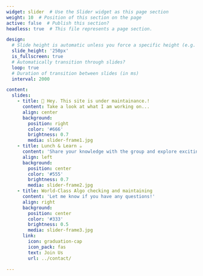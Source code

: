 ```yaml
---
widget: slider  # Use the Slider widget as this page section
weight: 10  # Position of this section on the page
active: false  # Publish this section?
headless: true  # This file represents a page section.

design:
  # Slide height is automatic unless you force a specific height (e.g. '400px')
  slide_height: '250px'
  is_fullscreen: true
  # Automatically transition through slides?
  loop: true
  # Duration of transition between slides (in ms)
  interval: 2000

content:
  slides:
    - title: 👋 Hey. This site is under maintainance.!
      content: Take a look at what I am working on...
      align: center
      background:
        position: right
        color: '#666'
        brightness: 0.7
        media: slider-frame1.jpg
    - title: Lunch & Learn ☕️
      content: 'Share your knowledge with the group and explore exciting new topics together!'
      align: left
      background:
        position: center
        color: '#555'
        brightness: 0.7
        media: slider-frame2.jpg
    - title: World-Class Algo checking and maintaining
      content: 'Let me know if you have any questions!'
      align: right
      background:
        position: center
        color: '#333'
        brightness: 0.5
        media: slider-frame3.jpg
      link:
        icon: graduation-cap
        icon_pack: fas
        text: Join Us
        url: ../contact/

---
```

